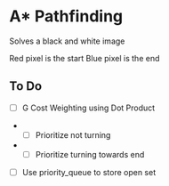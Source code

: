# A* Pathfinding
 Solves a black and white image

Red pixel is the start
Blue pixel is the end

## To Do
- [ ] G Cost Weighting using Dot Product
- - [ ] Prioritize not turning
- - [ ] Prioritize turning towards end
- [ ] Use priority_queue to store open set
